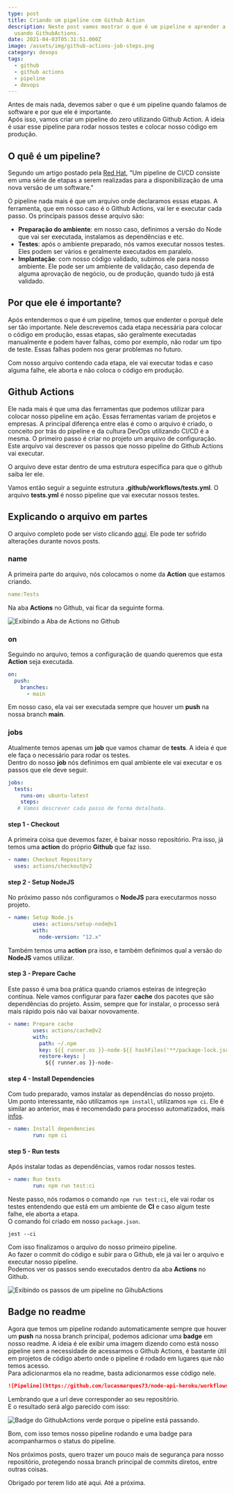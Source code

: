 ```yaml
---
type: post
title: Criando um pipeline com Github Action
description: Neste post vamos mostrar o que é um pipeline e aprender a criar um
  usando GithubActions.
date: 2021-04-03T05:31:51.000Z
image: /assets/img/github-actions-job-steps.png
category: devops
tags:
  - github
  - github actions
  - pipeline
  - devops
---
```

Antes de mais nada, devemos saber o que é um pipeline quando falamos de software e por que ele é importante.\
Após isso, vamos criar um pipeline do zero utilizando Github Action. A ideia é usar esse pipeline para rodar nossos testes e colocar nosso código em produção.

## O quê é um pipeline?

Segundo um artigo postado pela [Red Hat](https://www.redhat.com/pt-br/topics/devops/what-cicd-pipeline), "Um pipeline de CI/CD consiste em uma série de etapas a serem realizadas para a disponibilização de uma nova versão de um software."  

O pipeline nada mais é que um arquivo onde declaramos essas etapas. A ferramenta, que em nosso caso é o Github Actions, vai ler e executar cada passo. Os principais passos desse arquivo são:

* **Preparação do ambiente**: em nosso caso, definimos a versão do Node que vai ser executada, instalamos as dependências e etc.
* **Testes**: após o ambiente preparado, nós vamos executar nossos testes. Eles podem ser vários e geralmente executados em paralelo.
* **Implantação**: com nosso código validado, subimos ele para nosso ambiente. Ele pode ser um ambiente de validação, caso dependa de alguma aprovação de negócio, ou de produção, quando tudo já está validado.  

## Por que ele é importante?

Após entendermos o que é um pipeline, temos que endenter o porquê dele ser tão importante. Nele descrevemos cada etapa necessária para colocar o código em produção, essas etapas, são geralmente executadas manualmente e podem haver falhas, como por exemplo, não rodar um tipo de teste. Essas falhas podem nos gerar problemas no futuro.  

Com nosso arquivo contendo cada etapa, ele vai executar todas e caso alguma falhe, ele aborta e não coloca o código em produção.

## Github Actions

Ele nada mais é que uma das ferramentas que podemos utilizar para colocar nosso pipeline em ação. Essas ferramentas variam de projetos e empresas. A principal diferença entre elas é como o arquivo é criado, o conceito por trás do pipeline e da cultura DevOps utilizando CI/CD é a mesma. O primeiro passo é criar no projeto um arquivo de configuração. Este arquivo vai descrever os passos que nosso pipeline do Github Actions vai executar.

O arquivo deve estar dentro de uma estrutura específica para que o github saiba ler ele.

Vamos então seguir a seguinte estrutura **.github/workflows/tests.yml**. O arquivo **tests.yml** é nosso pipeline que vai executar nossos testes.

## Explicando o arquivo em partes

O arquivo completo pode ser visto clicando [aqui](https://github.com/lucasmarques73/node-api-heroku/blob/main/.github/workflows/tests.yml). Ele pode ter sofrido alterações durante novos posts.

### name

A primeira parte do arquivo, nós colocamos o nome da **Action** que estamos criando.

```yaml
name:Tests
```

Na aba **Actions** no Github, vai ficar da seguinte forma.

![Exibindo a Aba de Actions no Github](/assets/img/action-name.png "Exibindo a Aba de Actions no Github")

### on

Seguindo no arquivo, temos a configuração de quando queremos que esta **Action** seja executada.

```yaml
on:
  push:
    branches:
      - main
```

Em nosso caso, ela vai ser executada sempre que houver um **push** na nossa branch **main**.

### jobs

Atualmente temos apenas um **job** que vamos chamar de **tests**. A ideia é que ele faça o necessário para rodar os testes.\
Dentro do nosso **job** nós definimos em qual ambiente ele vai executar e os passos que ele deve seguir.

```yaml
jobs:
  tests:
    runs-on: ubuntu-latest
    steps:
   # Vamos descrever cada passo de forma detalhada.
```

#### step 1 - Checkout

A primeira coisa que devemos fazer, é baixar nosso repositório. Pra isso, já temos uma **action** do próprio **Github** que faz isso.

```yaml
- name: Checkout Repository
  uses: actions/checkout@v2
```

#### step 2 - Setup NodeJS

No próximo passo nós configuramos o **NodeJS** para executarmos nosso projeto.

```yaml
- name: Setup Node.js
        uses: actions/setup-node@v1
        with:
          node-version: "12.x"
```

Também temos uma **action** pra isso, e também definimos qual a versão do **NodeJS** vamos utilizar.

#### step 3 - Prepare Cache

Este passo é uma boa prática quando criamos esteiras de integreção contínua. Nele vamos configurar para fazer **cache** dos pacotes que são dependências do projeto. Assim, sempre que for instalar, o processo será mais rápido pois não vai baixar novovamente.

```yaml
- name: Prepare cache
        uses: actions/cache@v2
        with:
          path: ~/.npm
          key: ${{ runner.os }}-node-${{ hashFiles('**/package-lock.json') }}
          restore-keys: |
            ${{ runner.os }}-node-
```

#### step 4 - Install Dependencies

Com tudo preparado, vamos instalar as dependências do nosso projeto.\
Um ponto interessante, não utilizamos `npm install`, utilizamos `npm ci`. Ele é similar ao anterior, mas é recomendado para processo automatizados, mais [infos](https://docs.npmjs.com/cli/ci.html).

```yaml
- name: Install dependencies
        run: npm ci
```

#### step 5 - Run tests

Após instalar todas as dependências, vamos rodar nossos testes.

```yaml
- name: Run tests
        run: npm run test:ci
```

Neste passo, nós rodamos o comando `npm run test:ci`, ele vai rodar os testes entendendo que está em um ambiente de **CI** e caso algum teste falhe, ele aborta a etapa.\
O comando foi criado em nosso `package.json`.

```shell
jest --ci
```

Com isso finalizamos o arquivo do nosso primeiro pipeline.\
Ao fazer o commit do código e subir para o Github, ele já vai ler o arquivo e executar nosso pipeline.\
Podemos ver os passos sendo executados dentro da aba **Actions** no Github.

![Exibindo os passos de um pipeline no GihubActions](/assets/img/github-actions-job-steps.png "Exibindo os passos de um pipeline no GihubActions")

## Badge no readme

Agora que temos um pipeline rodando automaticamente sempre que houver um **push** na nossa branch principal, podemos adicionar uma **badge** em nosso readme. A ideia é ele exibir uma imagem dizendo como está nosso pipeline sem a necessidade de acessarmos o Github Actions, é bastante útil em projetos de código aberto onde o pipeline é rodado em lugares que não temos acesso.\
Para adicionarmos ela no readme, basta adicionarmos esse código nele.

```markdown
![Pipeline](https://github.com/lucasmarques73/node-api-heroku/workflows/Pipeline/badge.svg)
```
Lembrando que a url deve corresponder ao seu repositório.  
E o resultado será algo parecido com isso:

![Badge do GithubActions verde porque o pipeline está passando.](/assets/img/pipeline-badge.png "Badge do GithubActions verde porque o pipeline está passando.")

Bom, com isso temos nosso pipeline rodando e uma badge para acompanharmos o status do pipeline.   

Nos próximos posts, quero trazer um pouco mais de segurança para nosso repositório, protegendo nossa branch principal de commits diretos, entre outras coisas.

Obrigado por terem lido até aqui. Até a próxima.